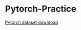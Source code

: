# Pytorch-Practice
[Pytorch dataset download](https://drive.google.com/file/d/12uFW3i0ooszzq4CkM0pzFfOsC09x8uNu/view?usp=share_link)
